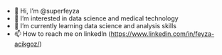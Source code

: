 - 👋 Hi, I’m @superfeyza
- 👀 I’m interested in data science and medical technology
- 🌱 I’m currently learning data science and analysis skills
- 📫 How to reach me on linkedIn (https://www.linkedin.com/in/feyza-acikgoz/)

<!---
superfeyza/superfeyza is a ✨ special ✨ repository because its `README.md` (this file) appears on your GitHub profile.
You can click the Preview link to take a look at your changes.
--->
